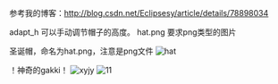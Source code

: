 参考我的博客：http://blog.csdn.net/Eclipsesy/article/details/78898034

adapt_h 可以手动调节帽子的高度。
hat.png 要求png类型的图片

圣诞帽，命名为hat.png，注意是png文件
![hat](http://img.blog.csdn.net/20171225234945723?watermark/2/text/aHR0cDovL2Jsb2cuY3Nkbi5uZXQvRWNsaXBzZXN5/font/5a6L5L2T/fontsize/400/fill/I0JBQkFCMA==/dissolve/70/gravity/SouthEast)

！神奇的gakki！
![xyjy](http://img.blog.csdn.net/20171225235204698?watermark/2/text/aHR0cDovL2Jsb2cuY3Nkbi5uZXQvRWNsaXBzZXN5/font/5a6L5L2T/fontsize/400/fill/I0JBQkFCMA==/dissolve/70/gravity/SouthEast)
![11](http://img.blog.csdn.net/20171226000853558?watermark/2/text/aHR0cDovL2Jsb2cuY3Nkbi5uZXQvRWNsaXBzZXN5/font/5a6L5L2T/fontsize/400/fill/I0JBQkFCMA==/dissolve/70/gravity/SouthEast)




